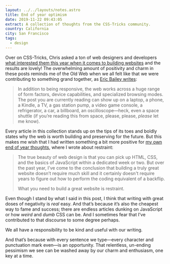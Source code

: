 ```yaml
---
layout: ../../layouts/notes.astro
title: End of year optimism
date: 2019-11-22 09:43:05
extract: A collection of thoughts from the CSS-Tricks community.
country: California
city: San Francisco
tags:
  - design
---
```


Over on CSS-Tricks, Chris asked a ton of web designers and developers [what interested them this year when it comes to building websites](https://css-tricks.com/category/2019-end-of-year-thoughts/) and the results are lovely! The overwhelming amount of positivity and charm in these posts reminds me of the Old Web when we all felt like that we were contributing to something grand together, as [Eric Bailey writes](https://css-tricks.com/what-the-web-still-is/):

> In addition to being responsive, the web works across a huge range of form factors, device capabilities, and specialized browsing modes. The post you are currently reading can show up on a laptop, a phone, a Kindle, a TV, a gas station pump, a video game console, a refrigerator, a car, a billboard, an oscilloscope—heck, even a space shuttle (if you’re reading this from space, please, please, _please_ let me know).

Every article in this collection stands up on the tips of its toes and boldly states why the web is worth building and preserving for the future. But this makes me wish that I had written something a bit more positive for [my own end of year thoughts](https://css-tricks.com/no-absolutely-not/), where I wrote about restraint:

> The true beauty of web design is that you can pick up HTML, CSS, and the basics of JavaScript within a dedicated week or two. But over the past year, I’ve come to the conclusion that building a truly great website doesn’t require much skill and it certainly doesn't require years to figure out how to perform the coding equivalent of a backflip.
>
> What you need to build a great website is restraint.

Even though I stand by what I said in this post, I think that writing with great doses of negativity is _real_ easy. And that’s because it’s also the cheapest way to fame and success; there are endless articles dunking on JavaScript or how _weird_ and _dumb_ CSS can be. And I sometimes fear that I’ve contributed to that discourse to some degree perhaps.

We all have a responsibility to be kind and useful with our writing.

And that’s because with every sentence we type—every character and punctuation mark even—is an opportunity. That relentless, un-ending pessimism we see can be washed away by our charm and enthusiasm, one key at a time.
